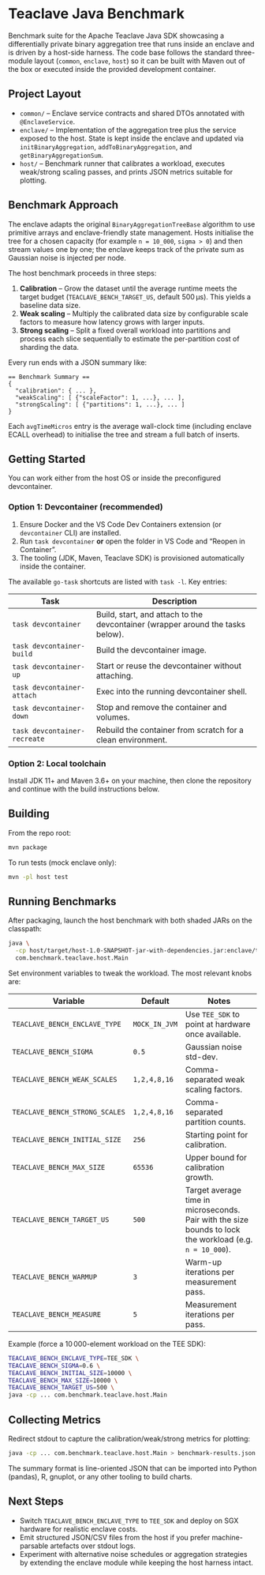 # Teaclave Java Benchmark

Benchmark suite for the Apache Teaclave Java SDK showcasing a differentially private binary aggregation tree that runs inside an enclave and is driven by a host-side harness. The code base follows the standard three-module layout (`common`, `enclave`, `host`) so it can be built with Maven out of the box or executed inside the provided development container.

## Project Layout

- `common/` – Enclave service contracts and shared DTOs annotated with `@EnclaveService`.
- `enclave/` – Implementation of the aggregation tree plus the service exposed to the host. State is kept inside the enclave and updated via `initBinaryAggregation`, `addToBinaryAggregation`, and `getBinaryAggregationSum`.
- `host/` – Benchmark runner that calibrates a workload, executes weak/strong scaling passes, and prints JSON metrics suitable for plotting.

## Benchmark Approach

The enclave adapts the original `BinaryAggregationTreeBase` algorithm to use primitive arrays and enclave-friendly state management. Hosts initialise the tree for a chosen capacity (for example `n = 10_000`, `sigma > 0`) and then stream values one by one; the enclave keeps track of the private sum as Gaussian noise is injected per node.

The host benchmark proceeds in three steps:

1. **Calibration** – Grow the dataset until the average runtime meets the target budget (`TEACLAVE_BENCH_TARGET_US`, default 500 µs). This yields a baseline data size.
2. **Weak scaling** – Multiply the calibrated data size by configurable scale factors to measure how latency grows with larger inputs.
3. **Strong scaling** – Split a fixed overall workload into partitions and process each slice sequentially to estimate the per-partition cost of sharding the data.

Every run ends with a JSON summary like:

```
== Benchmark Summary ==
{
  "calibration": { ... },
  "weakScaling": [ {"scaleFactor": 1, ...}, ... ],
  "strongScaling": [ {"partitions": 1, ...}, ... ]
}
```

Each `avgTimeMicros` entry is the average wall-clock time (including enclave ECALL overhead) to initialise the tree and stream a full batch of inserts.

## Getting Started

You can work either from the host OS or inside the preconfigured devcontainer.

### Option 1: Devcontainer (recommended)

1. Ensure Docker and the VS Code Dev Containers extension (or `devcontainer` CLI) are installed.
2. Run `task devcontainer` **or** open the folder in VS Code and “Reopen in Container”.
3. The tooling (JDK, Maven, Teaclave SDK) is provisioned automatically inside the container.

The available `go-task` shortcuts are listed with `task -l`. Key entries:

| Task | Description |
|------|-------------|
| `task devcontainer` | Build, start, and attach to the devcontainer (wrapper around the tasks below). |
| `task devcontainer-build` | Build the devcontainer image. |
| `task devcontainer-up` | Start or reuse the devcontainer without attaching. |
| `task devcontainer-attach` | Exec into the running devcontainer shell. |
| `task devcontainer-down` | Stop and remove the container and volumes. |
| `task devcontainer-recreate` | Rebuild the container from scratch for a clean environment. |

### Option 2: Local toolchain

Install JDK 11+ and Maven 3.6+ on your machine, then clone the repository and continue with the build instructions below.

## Building

From the repo root:

```bash
mvn package
```

To run tests (mock enclave only):

```bash
mvn -pl host test
```

## Running Benchmarks

After packaging, launch the host benchmark with both shaded JARs on the classpath:

```bash
java \
  -cp host/target/host-1.0-SNAPSHOT-jar-with-dependencies.jar:enclave/target/enclave-1.0-SNAPSHOT-jar-with-dependencies.jar \
  com.benchmark.teaclave.host.Main
```

Set environment variables to tweak the workload. The most relevant knobs are:

| Variable | Default | Notes |
|----------|---------|-------|
| `TEACLAVE_BENCH_ENCLAVE_TYPE` | `MOCK_IN_JVM` | Use `TEE_SDK` to point at hardware once available. |
| `TEACLAVE_BENCH_SIGMA` | `0.5` | Gaussian noise std-dev. |
| `TEACLAVE_BENCH_WEAK_SCALES` | `1,2,4,8,16` | Comma-separated weak scaling factors. |
| `TEACLAVE_BENCH_STRONG_SCALES` | `1,2,4,8,16` | Comma-separated partition counts. |
| `TEACLAVE_BENCH_INITIAL_SIZE` | `256` | Starting point for calibration. |
| `TEACLAVE_BENCH_MAX_SIZE` | `65536` | Upper bound for calibration growth. |
| `TEACLAVE_BENCH_TARGET_US` | `500` | Target average time in microseconds. Pair with the size bounds to lock the workload (e.g. `n = 10_000`). |
| `TEACLAVE_BENCH_WARMUP` | `3` | Warm-up iterations per measurement pass. |
| `TEACLAVE_BENCH_MEASURE` | `5` | Measurement iterations per pass. |

Example (force a 10 000-element workload on the TEE SDK):

```bash
TEACLAVE_BENCH_ENCLAVE_TYPE=TEE_SDK \
TEACLAVE_BENCH_SIGMA=0.6 \
TEACLAVE_BENCH_INITIAL_SIZE=10000 \
TEACLAVE_BENCH_MAX_SIZE=10000 \
TEACLAVE_BENCH_TARGET_US=500 \
java -cp ... com.benchmark.teaclave.host.Main
```

## Collecting Metrics

Redirect stdout to capture the calibration/weak/strong metrics for plotting:

```bash
java -cp ... com.benchmark.teaclave.host.Main > benchmark-results.json
```

The summary format is line-oriented JSON that can be imported into Python (pandas), R, gnuplot, or any other tooling to build charts.

## Next Steps

- Switch `TEACLAVE_BENCH_ENCLAVE_TYPE` to `TEE_SDK` and deploy on SGX hardware for realistic enclave costs.
- Emit structured JSON/CSV files from the host if you prefer machine-parsable artefacts over stdout logs.
- Experiment with alternative noise schedules or aggregation strategies by extending the enclave module while keeping the host harness intact.
